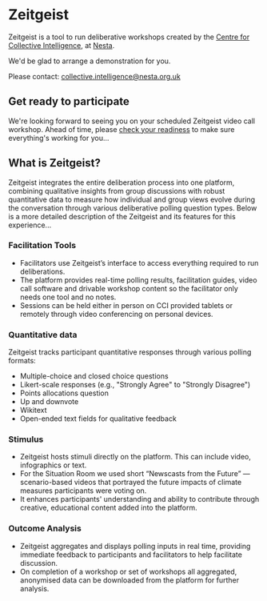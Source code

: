 # Zeitgeist

Zeitgeist is a tool to run deliberative workshops created by the [Centre for Collective Intelligence](https://www.nesta.org.uk/project/centre-collective-intelligence-design/), at [Nesta](https://nesta.org.uk).

We'd be glad to arrange a demonstration for you.

Please contact: collective.intelligence@nesta.org.uk

## Get ready to participate

We're looking forward to seeing you on your scheduled Zeitgeist video call workshop. Ahead of time, please [check your readiness](https://demo.zg-app.com/check/) to make sure everything's working for you...

## What is Zeitgeist?

Zeitgeist integrates the entire deliberation process into one platform, combining qualitative insights from group discussions with robust quantitative data to measure how individual and group views evolve during the conversation through various deliberative polling question types. Below is a more detailed description of the Zeitgeist and its features for this experience...

### Facilitation Tools

* Facilitators use Zeitgeist’s interface to access everything required to run deliberations.
* The platform provides real-time polling results, facilitation guides, video call software and drivable workshop content so the facilitator only needs one tool and no notes.
* Sessions can be held either in person on CCI provided tablets or remotely through video conferencing on personal devices.

### Quantitative data

Zeitgeist tracks participant quantitative responses through various polling formats:

* Multiple-choice and closed choice questions
* Likert-scale responses (e.g., "Strongly Agree" to "Strongly Disagree")
* Points allocations question
* Up and downvote
* Wikitext
* Open-ended text fields for qualitative feedback

### Stimulus

* Zeitgeist hosts stimuli directly on the platform. This can include video, infographics or text.
* For the Situation Room we used short “Newscasts from the Future” — scenario-based videos that portrayed the future impacts of climate measures participants were voting on.
* It enhances participants' understanding and ability to contribute through creative, educational content added into the platform.

### Outcome Analysis

* Zeitgeist aggregates and displays polling inputs in real time, providing immediate feedback to participants and facilitators to help facilitate discussion.
* On completion of a workshop or set of workshops all aggregated, anonymised data can be downloaded from the platform for further analysis.